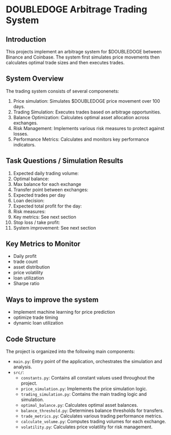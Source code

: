 # DOUBLEDOGE Arbitrage Trading System

## Introduction

This projects implement an arbitrage system for $DOUBLEDOGE between Binance and Coinbase. The system first simulates price movements then calculates optimal trade sizes and then executes trades.

## System Overview

The trading system consists of several componenets:

1. Price simulation: Simulates $DOUBLEDOGE price movement over 100 days.
2. Trading Simulation: Executes trades based on arbitrage opportunities.
3. Balance Optimization: Calculates optimal asset allocation across exchanges.
4. Risk Management: Implements various risk measures to protect against losses.
5. Performance Metrics: Calculates and monitors key performance indicators.

## Task Questions / Simulation Results

1. Expected daily trading volume:
2. Optimal balance:
3. Max balance for each exchange
4. Transfer point between exchanges:
5. Expected trades per day
6. Loan decision: 
7. Expected total profit for the day:
8. Risk measures:
9. Key metrics: See next section
10. Stop loss / take profit:
11. System improvement: See next section

## Key Metrics to Monitor

- Daily profit
- trade count
- asset distribution
- price volatility
- loan utilization
- Sharpe ratio

## Ways to improve the system

- Implement machine learning for price prediction
- optimize trade timing
- dynamic loan utilization

## Code Structure

The project is organized into the following main components:

- `main.py`: Entry point of the application, orchestrates the simulation and analysis.
- `src/`:
  - `constants.py`: Contains all constant values used throughout the project.
  - `price_simulation.py`: Implements the price simulation logic.
  - `trading_simulation.py`: Contains the main trading logic and simulation.
  - `optimal_balance.py`: Calculates optimal asset balances.
  - `balance_threshold.py`: Determines balance thresholds for transfers.
  - `trade_metrics.py`: Calculates various trading performance metrics.
  - `calculate_volume.py`: Computes trading volumes for each exchange.
  - `volatility.py`: Calculates price volatility for risk management.
